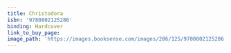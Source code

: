 ```yaml
---
title: Christodora
isbn: '9780802125286'
binding: Hardcover
link_to_buy_page:
image_path: 'https://images.booksense.com/images/286/125/9780802125286.jpg'
---
```



